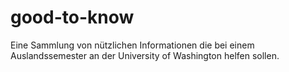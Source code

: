 # good-to-know
Eine Sammlung von nützlichen Informationen die bei einem Auslandssemester an der University of Washington helfen sollen.
